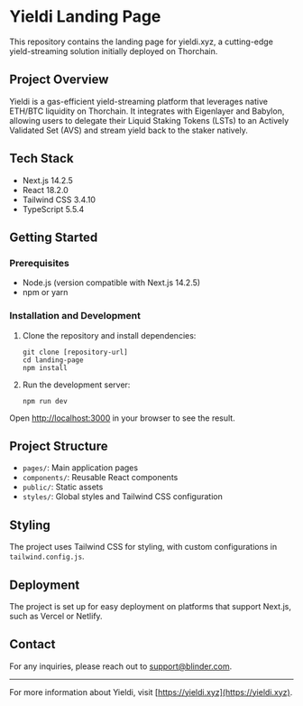 # Yieldi Landing Page

This repository contains the landing page for yieldi.xyz, a cutting-edge yield-streaming solution initially deployed on Thorchain.

## Project Overview

Yieldi is a gas-efficient yield-streaming platform that leverages native ETH/BTC liquidity on Thorchain. It integrates with Eigenlayer and Babylon, allowing users to delegate their Liquid Staking Tokens (LSTs) to an Actively Validated Set (AVS) and stream yield back to the staker natively.

## Tech Stack

- Next.js 14.2.5
- React 18.2.0
- Tailwind CSS 3.4.10
- TypeScript 5.5.4

## Getting Started

### Prerequisites

- Node.js (version compatible with Next.js 14.2.5)
- npm or yarn

### Installation and Development

1. Clone the repository and install dependencies:
   ```
   git clone [repository-url]
   cd landing-page
   npm install
   ```

2. Run the development server:
   ```
   npm run dev
   ```

Open [http://localhost:3000](http://localhost:3000) in your browser to see the result.

## Project Structure

- `pages/`: Main application pages
- `components/`: Reusable React components
- `public/`: Static assets
- `styles/`: Global styles and Tailwind CSS configuration

## Styling

The project uses Tailwind CSS for styling, with custom configurations in `tailwind.config.js`.

## Deployment

The project is set up for easy deployment on platforms that support Next.js, such as Vercel or Netlify.

## Contact

For any inquiries, please reach out to support@blinder.com.

---

For more information about Yieldi, visit [https://yieldi.xyz](https://yieldi.xyz).
